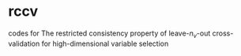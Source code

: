 # rccv
codes for The restricted consistency property of leave-$n_v$-out cross-validation for high-dimensional variable selection
